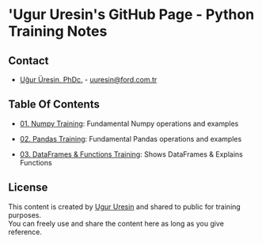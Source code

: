 # 'Ugur Uresin's GitHub Page - Python Training Notes

## Contact
* [Uğur Üresin, PhDc.](https://github.com/ugururesin) - [uuresin@ford.com.tr](mailto:uresinugur35@ford.com.tr)

## Table Of Contents

* [01. Numpy Training](https://github.com/ugururesin/Python_Training/blob/master/01_NumPy.ipynb): Fundamental Numpy operations and examples

* [02. Pandas Training](https://github.com/ugururesin/Python_Training/blob/master/02_Pandas.ipynb): Fundamental Pandas operations and examples

* [03. DataFrames & Functions Training](https://github.com/ugururesin/Python_Training/blob/master/03_DataFrames_and_Functions.ipynb): Shows DataFrames & Explains Functions

## License
This content is created by [Ugur Uresin](mailto:uresinugur35@ford.com.tr) and shared to public for training purposes.  
You can freely use and share the content here as long as you give reference.